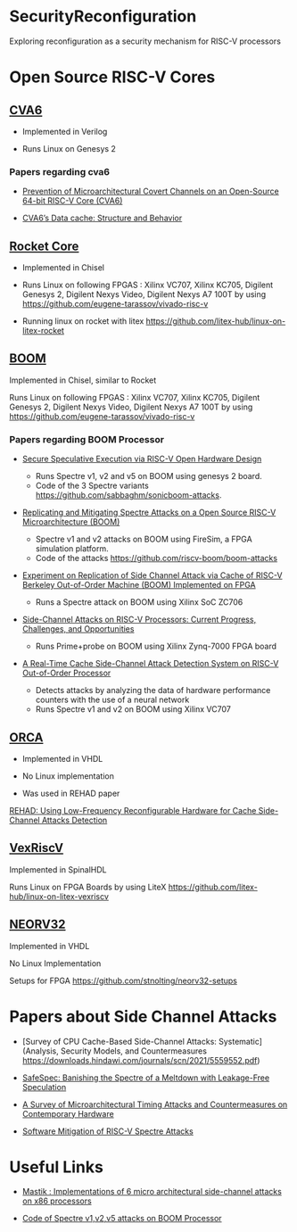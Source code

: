 # SecurityReconfiguration
Exploring reconfiguration as a security mechanism for RISC-V processors

# Open Source RISC-V Cores

## [CVA6](https://github.com/openhwgroup/cva6)
- Implemented in Verilog

- Runs Linux on Genesys 2

### Papers regarding cva6
- [Prevention of Microarchitectural Covert Channels on an Open-Source 64-bit RISC-V Core (CVA6)](https://carrv.github.io/2020/papers/CARRV2020_paper_10_Wistoff.pdf)

- [CVA6’s Data cache: Structure and Behavior](https://arxiv.org/ftp/arxiv/papers/2202/2202.03749.pdf)


## [Rocket Core](https://github.com/chipsalliance/rocket-chip)

- Implemented in Chisel

- Runs Linux on following FPGAS : Xilinx VC707, Xilinx KC705, Digilent Genesys 2, Digilent Nexys Video, Digilent Nexys A7 100T by using https://github.com/eugene-tarassov/vivado-risc-v 

- Running linux on rocket with litex https://github.com/litex-hub/linux-on-litex-rocket

## [BOOM](https://github.com/riscv-boom/riscv-boom)

Implemented in Chisel, similar to Rocket

Runs Linux on following FPGAS : Xilinx VC707, Xilinx KC705, Digilent Genesys 2, Digilent Nexys Video, Digilent Nexys A7 100T by using https://github.com/eugene-tarassov/vivado-risc-v 

### Papers regarding BOOM Processor
- [Secure Speculative Execution via RISC-V Open Hardware Design](https://carrv.github.io/2021/papers/CARRV2021_paper_22_Sabbagh.pdf) 
  - Runs Spectre v1, v2 and v5 on BOOM using genesys 2 board.
  - Code of the 3 Spectre variants https://github.com/sabbaghm/sonicboom-attacks.
  
- [Replicating and Mitigating Spectre Attacks on a Open Source RISC-V Microarchitecture (BOOM)](https://carrv.github.io/2019/papers/carrv2019_paper_5.pdf)
  - Spectre v1 and v2 attacks on BOOM using FireSim, a FPGA simulation platform.
  - Code of the attacks https://github.com/riscv-boom/boom-attacks
  
- [Experiment on Replication of Side Channel Attack via Cache of RISC-V Berkeley Out-of-Order Machine (BOOM) Implemented on FPGA](https://carrv.github.io/2020/papers/CARRV2020_paper_2_Le.pdf)
  - Runs a Spectre attack on BOOM using Xilinx SoC ZC706 
  
- [Side-Channel Attacks on RISC-V Processors: Current Progress, Challenges, and Opportunities](https://arxiv.org/pdf/2106.08877.pdf)
  - Runs Prime+probe on BOOM using Xilinx Zynq-7000 FPGA board
  
- [A Real-Time Cache Side-Channel Attack Detection System on RISC-V Out-of-Order Processor](https://ieeexplore.ieee.org/stamp/stamp.jsp?arnumber=9645559)
  - Detects attacks by analyzing the data of hardware performance counters with the use of a neural network
  - Runs Spectre v1 and v2 on BOOM using Xilinx VC707
  
## [ORCA](https://github.com/riscveval/orca-1)

- Implemented in VHDL

- No Linux implementation

- Was used in REHAD paper

[REHAD: Using Low-Frequency Reconfigurable Hardware for Cache Side-Channel Attacks Detection](https://hal.laas.fr/hal-02949624/document)

## [VexRiscV](https://github.com/SpinalHDL/VexRiscv)

Implemented in SpinalHDL

Runs Linux on FPGA Boards by using LiteX  https://github.com/litex-hub/linux-on-litex-vexriscv

## [NEORV32](https://github.com/stnolting/neorv32)

Implemented in VHDL

No Linux Implementation

Setups for FPGA https://github.com/stnolting/neorv32-setups


# Papers about Side Channel Attacks

- [Survey of CPU Cache-Based Side-Channel Attacks: Systematic](Analysis, Security Models, and Countermeasures https://downloads.hindawi.com/journals/scn/2021/5559552.pdf)

- [SafeSpec: Banishing the Spectre of a Meltdown with Leakage-Free Speculation](https://arxiv.org/pdf/1806.05179.pdf)

- [A Survey of Microarchitectural Timing Attacks and Countermeasures on Contemporary Hardware](https://eprint.iacr.org/2016/613.pdf)

- [Software Mitigation of RISC-V Spectre Attacks](https://arxiv.org/pdf/2206.04507v1.pdf (Using BOOM))

# Useful Links

- [Mastik : Implementations of 6 micro architectural side-channel attacks on x86 processors](https://github.com/0xADE1A1DE/Mastik)

- [Code of Spectre v1,v2,v5 attacks on BOOM Processor](https://github.com/sabbaghm/sonicboom-attacks)
